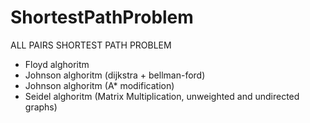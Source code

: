 
# ShortestPathProblem
ALL PAIRS SHORTEST PATH PROBLEM 
- Floyd alghoritm
- Johnson alghoritm (dijkstra + bellman-ford)
- Johnson alghoritm (A* modification)
- Seidel alghoritm (Matrix Multiplication, unweighted and undirected graphs)
